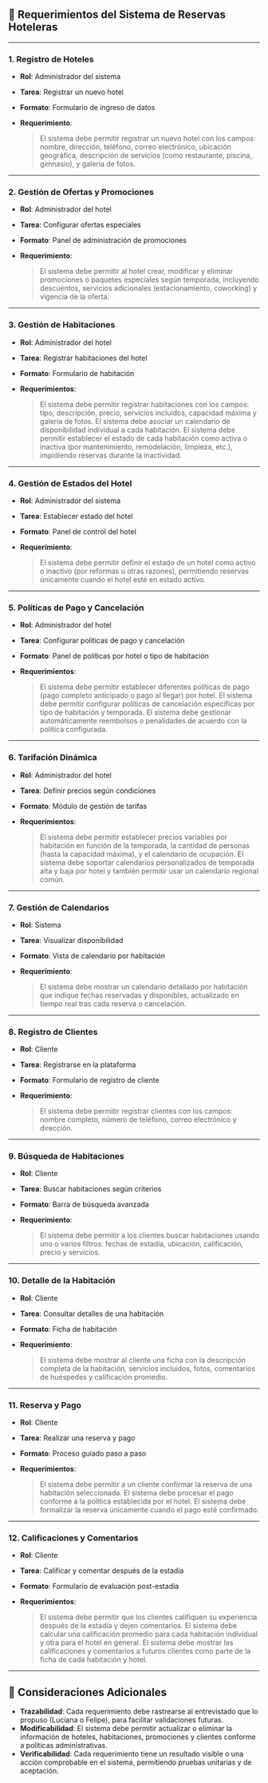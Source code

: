 ## 🧾 **Requerimientos del Sistema de Reservas Hoteleras**

---

### 1. Registro de Hoteles

* **Rol**: Administrador del sistema
* **Tarea**: Registrar un nuevo hotel
* **Formato**: Formulario de ingreso de datos
* **Requerimiento**:

  > El sistema debe permitir registrar un nuevo hotel con los campos: nombre, dirección, teléfono, correo electrónico, ubicación geográfica, descripción de servicios (como restaurante, piscina, gimnasio), y galería de fotos.

---

### 2. Gestión de Ofertas y Promociones

* **Rol**: Administrador del hotel
* **Tarea**: Configurar ofertas especiales
* **Formato**: Panel de administración de promociones
* **Requerimiento**:

  > El sistema debe permitir al hotel crear, modificar y eliminar promociones o paquetes especiales según temporada, incluyendo descuentos, servicios adicionales (estacionamiento, coworking) y vigencia de la oferta.

---

### 3. Gestión de Habitaciones

* **Rol**: Administrador del hotel
* **Tarea**: Registrar habitaciones del hotel
* **Formato**: Formulario de habitación
* **Requerimientos**:

  > El sistema debe permitir registrar habitaciones con los campos: tipo, descripción, precio, servicios incluidos, capacidad máxima y galería de fotos.
  > El sistema debe asociar un calendario de disponibilidad individual a cada habitación.
  > El sistema debe permitir establecer el estado de cada habitación como activa o inactiva (por mantenimiento, remodelación, limpieza, etc.), impidiendo reservas durante la inactividad.

---

### 4. Gestión de Estados del Hotel

* **Rol**: Administrador del sistema
* **Tarea**: Establecer estado del hotel
* **Formato**: Panel de control del hotel
* **Requerimiento**:

  > El sistema debe permitir definir el estado de un hotel como activo o inactivo (por reformas u otras razones), permitiendo reservas únicamente cuando el hotel esté en estado activo.

---

### 5. Políticas de Pago y Cancelación

* **Rol**: Administrador del hotel
* **Tarea**: Configurar políticas de pago y cancelación
* **Formato**: Panel de políticas por hotel o tipo de habitación
* **Requerimientos**:

  > El sistema debe permitir establecer diferentes políticas de pago (pago completo anticipado o pago al llegar) por hotel.
  > El sistema debe permitir configurar políticas de cancelación específicas por tipo de habitación y temporada.
  > El sistema debe gestionar automáticamente reembolsos o penalidades de acuerdo con la política configurada.

---

### 6. Tarifación Dinámica

* **Rol**: Administrador del hotel
* **Tarea**: Definir precios según condiciones
* **Formato**: Módulo de gestión de tarifas
* **Requerimientos**:

  > El sistema debe permitir establecer precios variables por habitación en función de la temporada, la cantidad de personas (hasta la capacidad máxima), y el calendario de ocupación.
  > El sistema debe soportar calendarios personalizados de temporada alta y baja por hotel y también permitir usar un calendario regional común.

---

### 7. Gestión de Calendarios

* **Rol**: Sistema
* **Tarea**: Visualizar disponibilidad
* **Formato**: Vista de calendario por habitación
* **Requerimiento**:

  > El sistema debe mostrar un calendario detallado por habitación que indique fechas reservadas y disponibles, actualizado en tiempo real tras cada reserva o cancelación.

---

### 8. Registro de Clientes

* **Rol**: Cliente
* **Tarea**: Registrarse en la plataforma
* **Formato**: Formulario de registro de cliente
* **Requerimiento**:

  > El sistema debe permitir registrar clientes con los campos: nombre completo, número de teléfono, correo electrónico y dirección.

---

### 9. Búsqueda de Habitaciones

* **Rol**: Cliente
* **Tarea**: Buscar habitaciones según criterios
* **Formato**: Barra de búsqueda avanzada
* **Requerimiento**:

  > El sistema debe permitir a los clientes buscar habitaciones usando uno o varios filtros: fechas de estadía, ubicación, calificación, precio y servicios.

---

### 10. Detalle de la Habitación

* **Rol**: Cliente
* **Tarea**: Consultar detalles de una habitación
* **Formato**: Ficha de habitación
* **Requerimiento**:

  > El sistema debe mostrar al cliente una ficha con la descripción completa de la habitación, servicios incluidos, fotos, comentarios de huéspedes y calificación promedio.

---

### 11. Reserva y Pago

* **Rol**: Cliente
* **Tarea**: Realizar una reserva y pago
* **Formato**: Proceso guiado paso a paso
* **Requerimientos**:

  > El sistema debe permitir a un cliente confirmar la reserva de una habitación seleccionada.
  > El sistema debe procesar el pago conforme a la política establecida por el hotel.
  > El sistema debe formalizar la reserva únicamente cuando el pago esté confirmado.

---

### 12. Calificaciones y Comentarios

* **Rol**: Cliente
* **Tarea**: Calificar y comentar después de la estadía
* **Formato**: Formulario de evaluación post-estadía
* **Requerimientos**:

  > El sistema debe permitir que los clientes califiquen su experiencia después de la estadía y dejen comentarios.
  > El sistema debe calcular una calificación promedio para cada habitación individual y otra para el hotel en general.
  > El sistema debe mostrar las calificaciones y comentarios a futuros clientes como parte de la ficha de cada habitación y hotel.

---

## 🧭 Consideraciones Adicionales

* **Trazabilidad**: Cada requerimiento debe rastrearse al entrevistado que lo propuso (Luciana o Felipe), para facilitar validaciones futuras.
* **Modificabilidad**: El sistema debe permitir actualizar o eliminar la información de hoteles, habitaciones, promociones y clientes conforme a políticas administrativas.
* **Verificabilidad**: Cada requerimiento tiene un resultado visible o una acción comprobable en el sistema, permitiendo pruebas unitarias y de aceptación.

